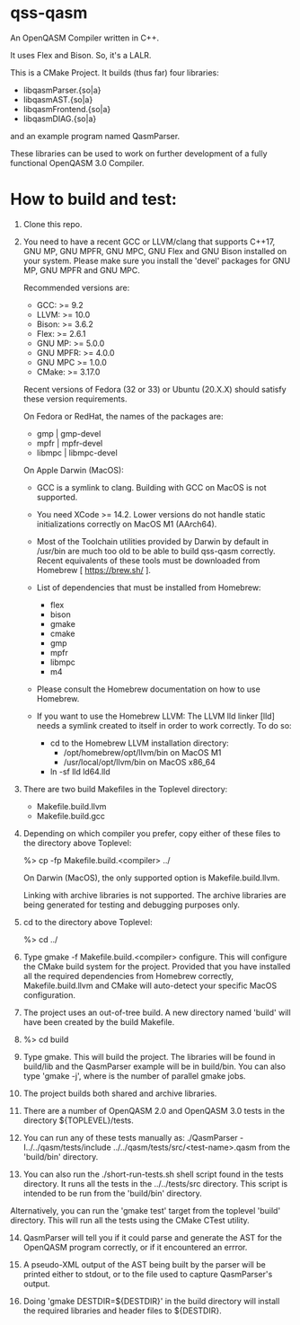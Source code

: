 # qss-qasm
An OpenQASM Compiler written in C++.

It uses Flex and Bison. So, it's a LALR.

This is a CMake Project. It builds (thus far) four libraries:
- libqasmParser.{so|a}
- libqasmAST.{so|a}
- libqasmFrontend.{so|a}
- libqasmDIAG.{so|a}

and an example program named QasmParser.

These libraries can be used to work on further development of a
fully functional OpenQASM 3.0 Compiler.

How to build and test:
======================

1. Clone this repo.

2. You need to have a recent GCC or LLVM/clang that supports C++17,
   GNU MP, GNU MPFR, GNU MPC, GNU Flex and GNU Bison installed on your system.
   Please make sure you install the 'devel' packages for GNU MP, GNU MPFR
   and GNU MPC.

   Recommended versions are:
   - GCC: >= 9.2
   - LLVM: >= 10.0
   - Bison: >= 3.6.2
   - Flex: >= 2.6.1
   - GNU MP: >= 5.0.0
   - GNU MPFR: >= 4.0.0
   - GNU MPC >= 1.0.0
   - CMake: >= 3.17.0

   Recent versions of Fedora (32 or 33) or Ubuntu (20.X.X) should
   satisfy these version requirements.

   On Fedora or RedHat, the names of the packages are:
    - gmp | gmp-devel
    - mpfr | mpfr-devel
    - libmpc | libmpc-devel

   On Apple Darwin (MacOS):
    - GCC is a symlink to clang. Building with GCC on MacOS is not supported.
    - You need XCode >= 14.2. Lower versions do not handle static initializations
      correctly on MacOS M1 (AArch64).
    - Most of the Toolchain utilities provided by Darwin by default in /usr/bin
      are much too old to be able to build qss-qasm correctly. Recent equivalents
      of these tools must be downloaded from Homebrew [ https://brew.sh/ ].
    - List of dependencies that must be installed from Homebrew:

      - flex
      - bison
      - gmake
      - cmake
      - gmp
      - mpfr
      - libmpc
      - m4

    - Please consult the Homebrew documentation on how to use Homebrew.
    - If you want to use the Homebrew LLVM:
      The LLVM lld linker [lld] needs a symlink created to itself in order to
      work correctly. To do so:
      - cd to the Homebrew LLVM installation directory:
        - /opt/homebrew/opt/llvm/bin on MacOS M1
        - /usr/local/opt/llvm/bin on MacOS x86_64
      - ln -sf lld ld64.lld

3. There are two build Makefiles in the Toplevel directory:
   - Makefile.build.llvm
   - Makefile.build.gcc

4. Depending on which compiler you prefer, copy either of these files
   to the directory above Toplevel:

   %> cp -fp Makefile.build.\<compiler\> ../

   On Darwin (MacOS), the only supported option is Makefile.build.llvm.

   Linking with archive libraries is not supported. The archive libraries
   are being generated for testing and debugging purposes only.

5. cd to the directory above Toplevel:

   %> cd ../

6. Type gmake -f Makefile.build.\<compiler\> configure. This will configure
   the CMake build system for the project. Provided that you have installed
   all the required dependencies from Homebrew correctly, Makefile.build.llvm
   and CMake will auto-detect your specific MacOS configuration.

7. The project uses an out-of-tree build. A new directory named 'build'
   will have been created by the build Makefile.

8. %> cd build

9. Type gmake. This will build the project. The libraries will be found in
   build/lib and the QasmParser example will be in build/bin. You can also
   type 'gmake -j<N>', where <N> is the number of parallel gmake jobs.

10. The project builds both shared and archive libraries.

11. There are a number of OpenQASM 2.0 and OpenQASM 3.0 tests in the
    directory ${TOPLEVEL}/tests.

12. You can run any of these tests manually as:
    ./QasmParser -I../../qasm/tests/include ../../qasm/tests/src/\<test-name\>.qasm
    from the 'build/bin' directory.

13. You can also run the ./short-run-tests.sh shell script found in the tests
   directory. It runs all the tests in the ../../tests/src directory. This script
   is intended to be run from the 'build/bin' directory.

   Alternatively, you can run the 'gmake test' target from the toplevel 'build'
   directory. This will run all the tests using the CMake CTest utility.

14. QasmParser will tell you if it could parse and generate the AST for the
    OpenQASM program correctly, or if it encountered an errror.

15. A pseudo-XML output of the AST being built by the parser will be printed
    either to stdout, or to the file used to capture QasmParser's output.

16. Doing 'gmake DESTDIR=\${DESTDIR}' in the build directory will install the
    required libraries and header files to \${DESTDIR}.

